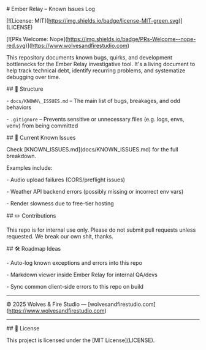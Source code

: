 \# Ember Relay – Known Issues Log



\[!\[License: MIT](https://img.shields.io/badge/license-MIT-green.svg)](LICENSE)

\[!\[PRs Welcome: Nope](https://img.shields.io/badge/PRs-Welcome--nope-red.svg)](https://www.wolvesandfirestudio.com)



This repository documents known bugs, quirks, and development bottlenecks for the Ember Relay investigative tool. It's a living document to help track technical debt, identify recurring problems, and systematize debugging over time.



\## 📁 Structure



\- `docs/KNOWN\_ISSUES.md` – The main list of bugs, breakages, and odd behaviors

\- `.gitignore` – Prevents sensitive or unnecessary files (e.g. logs, envs, venv) from being committed



\## 🚨 Current Known Issues



Check \[KNOWN\_ISSUES.md](docs/KNOWN\_ISSUES.md) for the full breakdown.



Examples include:

\- Audio upload failures (CORS/preflight issues)

\- Weather API backend errors (possibly missing or incorrect env vars)

\- Render slowness due to free-tier hosting



\## ✏️ Contributions



This repo is for internal use only. Please do not submit pull requests unless requested. We break our own shit, thanks.



\## 🛠️ Roadmap Ideas



\- Auto-log known exceptions and errors into this repo

\- Markdown viewer inside Ember Relay for internal QA/devs

\- Sync common client-side errors to this repo on build



---



© 2025 Wolves \& Fire Studio — \[wolvesandfirestudio.com](https://www.wolvesandfirestudio.com)



---



\## 🧾 License



This project is licensed under the \[MIT License](LICENSE).




